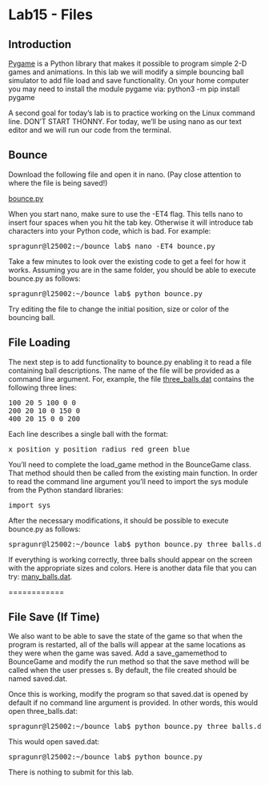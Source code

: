 # Lab15 - Files

## Introduction
[Pygame](https://www.pygame.org/) is a Python library that makes it possible to program simple 2-D games and animations. In this lab we will modify a simple bouncing ball simulator to add file load and save functionality.  On your home computer you may need to install the module pygame via: python3 -m pip install pygame
 
A second goal for today’s lab is to practice working on the Linux command line. DON’T START THONNY. For today, we’ll be using nano as our text editor and we will run our code from the terminal.

## Bounce

Download the following file and open it in nano. (Pay close attention to where the file is being saved!)

[bounce.py](http://w3.cs.jmu.edu/chaoaj/cs149/bounce.py)

When you start nano, make sure to use the -ET4 flag. This tells nano to insert four spaces when you hit the tab key. Otherwise it will introduce tab characters into your Python code, which is bad. For example:

<pre>
spragunr@l25002:~/bounce_lab$ nano -ET4 bounce.py
</pre>

Take a few minutes to look over the existing code to get a feel for how it works. Assuming you are in the same folder, you should be able to execute bounce.py as follows:

<pre>
spragunr@l25002:~/bounce_lab$ python bounce.py
</pre>

Try editing the file to change the initial position, size or color of the bouncing ball.

## File Loading

The next step is to add functionality to bounce.py enabling it to read a file containing ball descriptions. The name of the file will be provided as a command line argument. For, example, the file [three_balls.dat](../lab15/three_balls.dat) contains the following three lines:

<pre>
100 20 5 100 0 0
200 20 10 0 150 0
400 20 15 0 0 200
</pre>

Each line describes a single ball with the format:

<pre>
x_position y_position radius red green blue
</pre>

You’ll need to complete the load_game method in the BounceGame class. That method should then be called from the existing main function.
In order to read the command line argument you’ll need to import the sys module from the Python standard libraries:

<pre>
import sys
</pre>

After the necessary modifications, it should be possible to execute bounce.py as follows:

<pre>
spragunr@l25002:~/bounce_lab$ python bounce.py three_balls.dat
</pre>

If everything is working correctly, three balls should appear on the screen with the appropriate sizes and colors. Here is another data file that you can try: [many_balls.dat](../lab15/many_balls.dat).

============

## File Save (If Time)
We also want to be able to save the state of the game so that when the program is restarted, all of the balls will appear at the same locations as they were when the game was saved. Add a save_gamemethod to BounceGame and modify the run method so that the save method will be called when the user presses s. By default, the file created should be named saved.dat.

Once this is working, modify the program so that saved.dat is opened by default if no command line argument is provided. In other words, this would open three_balls.dat:

<pre>
spragunr@l25002:~/bounce_lab$ python bounce.py three_balls.dat
</pre>

This would open saved.dat:

<pre>
spragunr@l25002:~/bounce_lab$ python bounce.py
</pre>

There is nothing to submit for this lab.